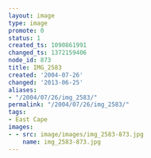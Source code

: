 ```yaml
---
layout: image
type: image
promote: 0
status: 1
created_ts: 1090861991
changed_ts: 1372159406
node_id: 873
title: IMG_2583
created: '2004-07-26'
changed: '2013-06-25'
aliases:
- "/2004/07/26/img_2583/"
permalink: "/2004/07/26/img_2583/"
tags:
- East Cape
images:
- - src: image/images/img_2583-873.jpg
    name: img_2583-873.jpg
---
```



